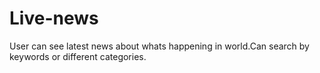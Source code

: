 # Live-news
User can see latest news about whats happening in world.Can search by keywords or different categories.
